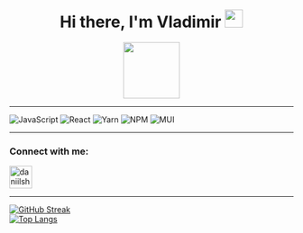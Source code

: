 <div id="header" align="center">
<h1 align="center">Hi there, I'm Vladimir 
<img src="https://github.com/blackcater/blackcater/raw/main/images/Hi.gif" height="32" width="32"/></h1>
<img src="https://media.giphy.com/media/M9gbBd9nbDrOTu1Mqx/giphy.gif" width="100"/><br/>
<hr/>
</div>

![JavaScript](https://img.shields.io/badge/javascript-%23323330.svg?style=for-the-badge&logo=javascript&logoColor=%23F7DF1E) ![React](https://img.shields.io/badge/react-%2320232a.svg?style=for-the-badge&logo=react&logoColor=%2361DAFB) ![Yarn](https://img.shields.io/badge/yarn-%232C8EBB.svg?style=for-the-badge&logo=yarn&logoColor=white) ![NPM](https://img.shields.io/badge/NPM-%23000000.svg?style=for-the-badge&logo=npm&logoColor=white) ![MUI](https://img.shields.io/badge/MUI-%230081CB.svg?style=for-the-badge&logo=mui&logoColor=white) 


____

### Connect with me:
<p align="left">
<a href="https://t.me/sukhoparov_v" target="blank"><img align="center" src="https://raw.githubusercontent.com/daniilshat/daniilshat/2d7eafe5250314b3d422c86b35de062e0f1f5178/icons/Telegram.svg" alt="daniilshat" height="40" width="40" /></a>
</p>
<hr/>

[![GitHub Streak](http://github-readme-streak-stats.herokuapp.com?user=VladimirSukhoparov)](https://git.io/streak-stats)
<br/>
[![Top Langs](https://github-readme-stats.vercel.app/api/top-langs/?username=VladimirSukhoparov&layout=compact)](https://github.com/anuraghazra/github-readme-stats)

<!--
**VladimirSukhoparov/VladimirSukhoparov** is a ✨ _special_ ✨ repository because its `README.md` (this file) appears on your GitHub profile.

Here are some ideas to get you started:

- 🔭 I’m currently working on ...
- 🌱 I’m currently learning ...
- 👯 I’m looking to collaborate on ...
- 🤔 I’m looking for help with ...
- 💬 Ask me about ...
- 📫 How to reach me: ...
- 😄 Pronouns: ...
- ⚡ Fun fact: ...
-->
